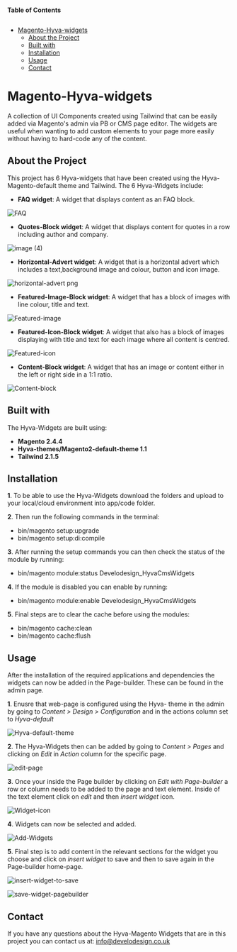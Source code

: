 <!-- START doctoc generated TOC please keep comment here to allow auto update -->

```sh

```

<!-- DON'T EDIT THIS SECTION, INSTEAD RE-RUN doctoc TO UPDATE -->

**Table of Contents**

```sh

```

- [Magento-Hyva-widgets](#magento-hyva-widgets)
   - [About the Project](#about-the-project)
   - [Built with](#built-with)
   - [Installation](#installation)
   - [Usage](#usage)
   - [Contact](#contact)

<!-- END doctoc generated TOC please keep comment here to allow auto update -->

# Magento-Hyva-widgets

A collection of UI Components created using Tailwind that can be easily added via Magento's admin via PB or CMS page editor. The widgets are useful when wanting to add custom elements to your page more easily without having to hard-code any of the content.

## About the Project

This project has 6 Hyva-widgets that have been created using the Hyva-Magento-default theme and Tailwind. The 6 Hyva-Widgets include:

* **FAQ widget**: A widget that displays content as an FAQ block.

![FAQ](https://user-images.githubusercontent.com/102522996/227517293-36937211-70d3-460a-bc1b-45f646abdcb6.png)

* **Quotes-Block widget**: A widget that displays content for quotes in a row including author and company.

![image (4)](https://user-images.githubusercontent.com/102522996/227515281-268138ed-0b1f-4e85-bd20-b302bb0ce4b6.png)

* **Horizontal-Advert widget**: A widget that is a horizontal advert which includes a text,background image and colour, button and icon image.

![horizontal-advert png](https://user-images.githubusercontent.com/102522996/227517885-74e406e2-01d6-419a-9639-a336016a1528.png)

* **Featured-Image-Block widget**: A widget that has a block of images with line colour, title and text.

![Featured-image](https://user-images.githubusercontent.com/102522996/227517860-403e5bce-46de-48da-80de-f9cd518ccef3.png)

* **Featured-Icon-Block widget**: A widget that also has a block of images displaying with title and text for each image where all content is centred.

![Featured-icon](https://user-images.githubusercontent.com/102522996/227517842-6c634798-acf1-488f-bb30-61d561abcc25.png)

* **Content-Block widget**: A widget that has an image or content either in the left or right side in a 1:1 ratio.

![Content-block](https://user-images.githubusercontent.com/102522996/227517817-31bde2a9-4fcb-4a5d-9bff-d9372d753664.png)

## Built with

The Hyva-Widgets are built using:

* **Magento 2.4.4**
* **Hyva-themes/Magento2-default-theme 1.1**
* **Tailwind 2.1.5**

## Installation

**1**. To be able to use the Hyva-Widgets download the folders and upload to your local/cloud environment into app/code folder.

**2**. Then run the following commands in the terminal:  
  * bin/magento setup:upgrade
  * bin/magento setup:di:compile

**3**. After running the setup commands you can then check the status of the module by running:
* bin/magento module:status Develodesign_HyvaCmsWidgets

**4**. If the module is disabled  you can enable by running:
  * bin/magento module:enable Develodesign_HyvaCmsWidgets

**5**. Final steps are to clear the cache before using the modules:
 * bin/magento cache:clean
 * bin/magento cache:flush

## Usage

After the installation of the required applications and dependencies the widgets can now be added in the Page-builder. These can be found in the admin page.

**1**. Enusre that web-page is configured using the Hyva- theme in the admin by going to *Content > Design > Configuration* and in the actions column set to *Hyva-default*

![Hyva-default-theme](https://user-images.githubusercontent.com/102522996/227527077-a40043ff-99df-410e-83b0-4f184d67d03a.png)

**2**. The Hyva-Widgets then can be added by going to *Content > Pages* and clicking on *Edit* in *Action* column for the specific page.

![edit-page](https://user-images.githubusercontent.com/102522996/227529543-ac8bcf3e-5715-4ad1-a0b7-652d7d4efbef.png)

**3**. Once your inside the Page builder by clicking on *Edit with Page-builder* a row or column needs to be added to the page and text element. Inside of the text element click on *edit* and then *insert widget* icon.

![Widget-icon](https://user-images.githubusercontent.com/102522996/227531396-636fece9-9c1c-43cf-9c69-ef75448d77af.png)

**4**. Widgets can now be selected and added.

![Add-Widgets](https://user-images.githubusercontent.com/102522996/227548778-e6b12fc1-ac9d-490c-ad4c-e67033a0779a.png)

**5**. Final step is to add content in the relevant sections for the widget you choose and click on *insert widget* to save and then to save again in the Page-builder home-page.

![insert-widget-to-save](https://user-images.githubusercontent.com/102522996/227553803-f723d40a-712b-433c-8691-73c87e72e4ca.png)

![save-widget-pagebuilder](https://user-images.githubusercontent.com/102522996/227554098-3a3e4502-fb21-4fe7-9923-3fc75bdabbb5.png)

## Contact

If you have any questions about the Hyva-Magento Widgets that are in this project you can contact us at: info@develodesign.co.uk
